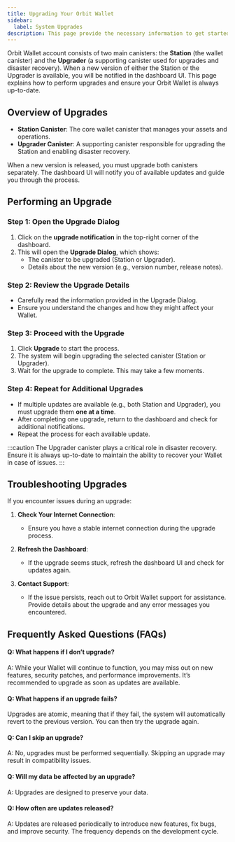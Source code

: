 ```yaml
---
title: Upgrading Your Orbit Wallet
sidebar:
  label: System Upgrades
description: This page provide the necessary information to get started with Orbit.
---
```


Orbit Wallet account consists of two main canisters: the **Station** (the wallet canister) and the **Upgrader** (a supporting canister used for upgrades and disaster recovery). When a new version of either the Station or the Upgrader is available, you will be notified in the dashboard UI. This page explains how to perform upgrades and ensure your Orbit Wallet is always up-to-date.

## Overview of Upgrades

- **Station Canister**: The core wallet canister that manages your assets and operations.
- **Upgrader Canister**: A supporting canister responsible for upgrading the Station and enabling disaster recovery.

When a new version is released, you must upgrade both canisters separately. The dashboard UI will notify you of available updates and guide you through the process.

## Performing an Upgrade

### Step 1: Open the Upgrade Dialog

1. Click on the **upgrade notification** in the top-right corner of the dashboard.
2. This will open the **Upgrade Dialog**, which shows:
   - The canister to be upgraded (Station or Upgrader).
   - Details about the new version (e.g., version number, release notes).

### Step 2: Review the Upgrade Details

- Carefully read the information provided in the Upgrade Dialog.
- Ensure you understand the changes and how they might affect your Wallet.

### Step 3: Proceed with the Upgrade

1. Click **Upgrade** to start the process.
2. The system will begin upgrading the selected canister (Station or Upgrader).
3. Wait for the upgrade to complete. This may take a few moments.

### Step 4: Repeat for Additional Upgrades

- If multiple updates are available (e.g., both Station and Upgrader), you must upgrade them **one at a time**.
- After completing one upgrade, return to the dashboard and check for additional notifications.
- Repeat the process for each available update.

:::caution
The Upgrader canister plays a critical role in disaster recovery. Ensure it is always up-to-date to maintain the ability to recover your Wallet in case of issues.
:::

## Troubleshooting Upgrades

If you encounter issues during an upgrade:

1. **Check Your Internet Connection**:

   - Ensure you have a stable internet connection during the upgrade process.

2. **Refresh the Dashboard**:

   - If the upgrade seems stuck, refresh the dashboard UI and check for updates again.

3. **Contact Support**:
   - If the issue persists, reach out to Orbit Wallet support for assistance. Provide details about the upgrade and any error messages you encountered.

## Frequently Asked Questions (FAQs)

#### Q: What happens if I don’t upgrade?

A: While your Wallet will continue to function, you may miss out on new features, security patches, and performance improvements. It’s recommended to upgrade as soon as updates are available.

#### Q: What happens if an upgrade fails?

Upgrades are atomic, meaning that if they fail, the system will automatically revert to the previous version. You can then try the upgrade again.

#### Q: Can I skip an upgrade?

A: No, upgrades must be performed sequentially. Skipping an upgrade may result in compatibility issues.

#### Q: Will my data be affected by an upgrade?

A: Upgrades are designed to preserve your data.

#### Q: How often are updates released?

A: Updates are released periodically to introduce new features, fix bugs, and improve security. The frequency depends on the development cycle.
